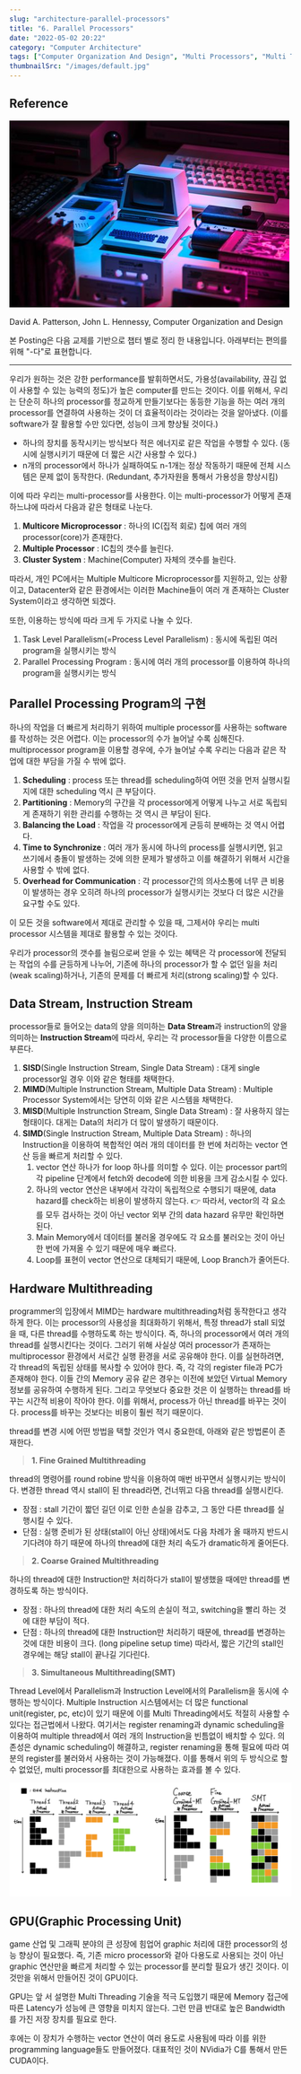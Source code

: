 ```yaml
---
slug: "architecture-parallel-processors"
title: "6. Parallel Processors"
date: "2022-05-02 20:22"
category: "Computer Architecture"
tags: ["Computer Organization And Design", "Multi Processors", "Multi Threading", "MTU"]
thumbnailSrc: "/images/default.jpg"
---
```


## **Reference**

![<img src="/images/default.jpg" width="190" />](/images/default.jpg)

David A. Patterson, John L. Hennessy, Computer Organization and Design

본 Posting은 다음 교제를 기반으로 챕터 별로 정리 한 내용입니다. 아래부터는 편의를 위해 "-다"로 표현합니다.

---

우리가 원하는 것은 강한 performance를 발휘하면서도, 가용성(availability, 끊김 없이 사용할 수 있는 능력의 정도)가 높은 computer를 만드는 것이다. 이를 위해서, 우리는 단순히 하나의 processor를 정교하게 만들기보다는 동등한 기능을 하는 여러 개의 processor를 연결하여 사용하는 것이 더 효율적이라는 것이라는 것을 알아냈다. (이를 software가 잘 활용할 수만 있다면, 성능이 크게 향상될 것이다.)

- 하나의 장치를 동작시키는 방식보다 적은 에너지로 같은 작업을 수행할 수 있다. (동시에 실행시키기 때문에 더 짧은 시간 사용할 수 있다.)
- n개의 processor에서 하나가 실패하여도 n-1개는 정상 작동하기 때문에 전체 시스템은 문제 없이 동작한다. (Redundant, 추가자원을 통해서 가용성을 향상시킴)

이에 따라 우리는 multi-processor를 사용한다. 
이는 multi-processor가 어떻게 존재하느냐에 따라서 다음과 같은 형태로 나눈다.

1. **Multicore Microprocessor** : 하나의 IC(집적 회로) 칩에 여러 개의 processor(core)가 존재한다.
2. **Multiple Processor** : IC칩의 갯수를 늘린다.
3. **Cluster System** : Machine(Computer) 자체의 갯수를 늘린다.

따라서, 개인 PC에서는 Multiple Multicore Microprocessor를 지원하고, 있는 상황이고, Datacenter와 같은 환경에서는 이러한 Machine들이 여러 개 존재하는 Cluster System이라고 생각하면 되겠다.

또한, 이용하는 방식에 따라 크게 두 가지로 나눌 수 있다. 

1. Task Level Parallelism(=Process Level Parallelism) : 동시에 독립된 여러 program을 실행시키는 방식
2. Parallel Processing Program : 동시에 여러 개의 processor를 이용하여 하나의 program을 실행시키는 방식

## Parallel Processing Program의 구현

하나의 작업을 더 빠르게 처리하기 위하여 multiple processor를 사용하는 software를 작성하는 것은 어렵다. 이는 processor의 수가 늘어날 수록 심해진다. multiprocessor program을 이용할 경우에, 수가 늘어날 수록 우리는 다음과 같은 작업에 대한 부담을 가질 수 밖에 없다.

1. **Scheduling** : process 또는 thread를 scheduling하여 어떤 것을 먼저 실행시킬지에 대한 scheduling 역시 큰 부담이다.
2. **Partitioning** : Memory의 구간을 각 processor에게 어떻게 나누고 서로 독립되게 존재하기 위한 관리를 수행하는 것 역시 큰 부담이 된다.
3. **Balancing the Load** : 작업을 각 processor에게 균등히 분배하는 것 역시 어렵다.
4. **Time to Synchronize** : 여러 개가 동시에 하나의 process를 실행시키면, 읽고 쓰기에서 충돌이 발생하는 것에 의한 문제가 발생하고 이를 해결하기 위해서 시간을 사용할 수 밖에 없다.
5. **Overhead for Communication** : 각 processor간의 의사소통에 너무 큰 비용이 발생하는 경우 오히려 하나의 processor가 실행시키는 것보다 더 많은 시간을 요구할 수도 있다.

이 모든 것을 software에서 제대로 관리할 수 있을 때, 그제서야 우리는 multi processor 시스템을 제대로 활용할 수 있는 것이다.

우리가 processor의 갯수를 늘림으로써 얻을 수 있는 혜택은 각 processor에 전달되는 작업의 수를 균등하게 나누어, 기존에 하나의 processor가 할 수 없던 일을 처리(weak scaling)하거나, 기존의 문제를 더 빠르게 처리(strong scaling)할 수 있다.

## Data Stream, Instruction Stream

processor들로 들어오는 data의 양을 의미하는 **Data Stream**과 instruction의 양을 의미하는 **Instruction Stream**에 따라서, 우리는 각 processor들을 다양한 이름으로 부른다.

1. **SISD**(Single Instruction Stream, Single Data Stream) : 대게 single processor일 경우 이와 같은 형태를 채택한다.
2. **MIMD**(Multiple Instrunction Stream, Multiple Data Stream) : Multiple Processor System에서는 당연히 이와 같은 시스템을 채택한다.
3. **MISD**(Multiple Instrunction Stream, Single Data Stream) : 잘 사용하지 않는 형태이다. 대게는 Data의 처리가 더 많이 발생하기 때문이다.
4. **SIMD**(Single Instruction Stream, Multiple Data Stream) : 하나의 Instruction을 이용하여 복합적인 여러 개의 데이터를 한 번에 처리하는 vector 연산 등을 빠르게 처리할 수 있다.   
   1. vector 연산 하나가 for loop 하나를 의미할 수 있다. 이는 processor part의 각 pipeline 단계에서 fetch와 decode에 의한 비용을 크게 감소시킬 수 있다.
   2. 하나의 vector 연산은 내부에서 각각이 독립적으로 수행되기 때문에, data hazard를 check하는 비용이 발생하지 않는다. 👉 따라서, vector의 각 요소를 모두 검사하는 것이 아닌 vector 외부 간의 data hazard 유무만 확인하면 된다.
   3. Main Memory에서 데이터를 불러올 경우에도 각 요소를 불러오는 것이 아닌 한 번에 가져올 수 있기 때문에 매우 빠르다.
   4. Loop를 표현이 vector 연산으로 대체되기 때문에, Loop Branch가 줄어든다.   

## Hardware Multithreading

programmer의 입장에서 MIMD는 hardware multithreading처럼 동작한다고 생각하게 한다. 이는 processor의 사용성을 최대화하기 위해서, 특정 thread가 stall 되었을 때, 다른 thread를 수행하도록 하는 방식이다. 즉, 하나의 processor에서 여러 개의 thread를 실행시킨다는 것이다. 그러기 위해 사실상 여러 processor가 존재하는 multiprocessor 환경에서 서로간 실행 환경을 서로 공유해야 한다. 이를 실현하려면, 각 thread의 독립된 상태를 복사할 수 있어야 한다. 즉, 각 각의 register file과 PC가 존재해야 한다. 이들 간의 Memory 공유 같은 경우는 이전에 보았던 Virtual Memory 정보를 공유하여 수행하게 된다. 그리고 무엇보다 중요한 것은 이 실행하는 thread를 바꾸는 시간적 비용이 작아야 한다. 이를 위해서, process가 아닌 thread를 바꾸는 것이다. process를 바꾸는 것보다는 비용이 훨씬 적기 때문이다. 

thread를 변경 시에 어떤 방법을 택할 것인가 역시 중요한데, 아래와 같은 방법론이 존재한다.

> **1. Fine Grained Multithreading**

thread의 명령어를 round robine 방식을 이용하여 매번 바꾸면서 실행시키는 방식이다. 변경한 thread 역시 stall이 된 thread라면, 건너뛰고 다음 thread를 실행시킨다.

- 장점 : stall 기간이 짧던 길던 이로 인한 손실을 감추고, 그 동안 다른 thread를 실행시킬 수 있다.
- 단점 : 실행 준비가 된 상태(stall이 아닌 상태)에서도 다음 차례가 올 때까지 반드시 기다려야 하기 때문에 하나의 thread에 대한 처리 속도가 dramatic하게 줄어든다.

> **2. Coarse Grained Multithreading**

하나의 thread에 대한 Instruction만 처리하다가 stall이 발생했을 때에만 thread를 변경하도록 하는 방식이다.

- 장점 : 하나의 thread에 대한 처리 속도의 손실이 적고, switching을 빨리 하는 것에 대한 부담이 적다.
- 단점 : 하나의 thread에 대한 Instruction만 처리하기 때문에, thread를 변경하는 것에 대한 비용이 크다. (long pipeline setup time) 따라서, 짧은 기간의 stall인 경우에는 해당 stall이 끝나길 기다린다.

> **3. Simultaneous Multithreading(SMT)**

Thread Level에서 Parallelism과 Instruction Level에서의 Parallelism을 동시에 수행하는 방식이다. Multiple Instruction 시스템에서는 더 많은 functional unit(register, pc, etc)이 있기 때문에 이를 Multi Threading에서도 적절히 사용할 수 있다는 접근법에서 나왔다. 여기서는 register renaming과 dynamic scheduling을 이용하여 multiple thread에서 여러 개의 Instruction을 빈틈없이 배치할 수 있다. 의존성은 dynamic scheduling이 해결하고, register renaming을 통해 필요에 따라 여분의 register를 불러와서 사용하는 것이 가능해졌다. 이를 통해서 위의 두 방식으로 할 수 없었던, multi processor를 최대한으로 사용하는 효과를 볼 수 있다.

![multi-threading](/images/multi-threading.png)

## GPU(Graphic Processing Unit)

game 산업 및 그래픽 분야의 큰 성장에 힘업어 graphic 처리에 대한 processor의 성능 향상이 필요했다. 즉, 기존 micro processor와 겉아 다용도로 사용되는 것이 아닌 graphic 연산만을 빠르게 처리할 수 있는 processor를 분리할 필요가 생긴 것이다. 이것만을 위해서 만들어진 것이 GPU이다.

GPU는 앞 서 설명한 Multi Threading 기술을 적극 도입했기 때문에 Memory 접근에 따른 Latency가 성능에 큰 영향을 미치지 않는다. 그런 만큼 반대로 높은 Bandwidth를 가진 저장 장치를 필요로 한다.

후에는 이 장치가 수행하는 vector 연산이 여러 용도로 사용됨에 따라 이를 위한 programming language들도 만들어졌다. 대표적인 것이 NVidia가 C를 통해서 만든 CUDA이다.